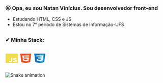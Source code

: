 ### 😜 Opa, eu sou Natan Vinícius. Sou desenvolvedor front-end

- Estudando HTML, CSS e JS
- Estou no 7° período de Sistemas de Informação-UFS

##

### ✔ Minha Stack:
  <div style="display: inline_block"><br>
  <img align="center" alt="Natan-Js" height="30" width="40" src="https://raw.githubusercontent.com/devicons/devicon/master/icons/javascript/javascript-plain.svg">
  <img align="center" alt="Natan-HTML" height="30" width="40" src="https://raw.githubusercontent.com/devicons/devicon/master/icons/html5/html5-original.svg">
  <img align="center" alt="Natan-CSS" height="30" width="40" src="https://raw.githubusercontent.com/devicons/devicon/master/icons/css3/css3-original.svg">
</div>

##

![Snake animation](https://github.com/NatanVini7/NatanVini7/blob/output/github-contribution-grid-snake.svg)
